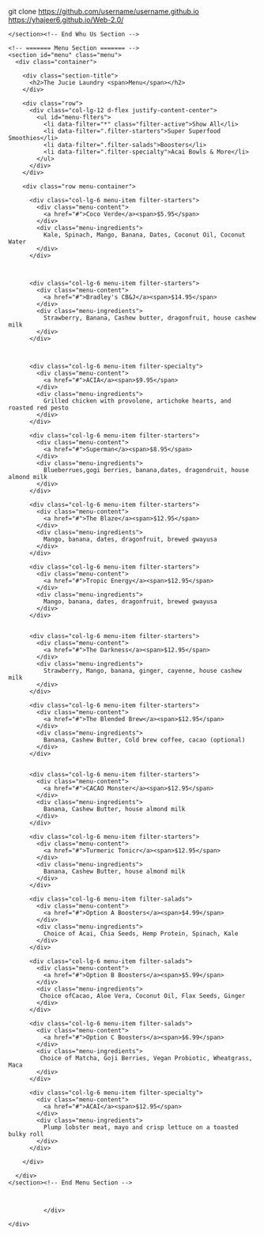 git clone https://github.com/username/username.github.io
https://yhajeer6.github.io/Web-2.0/
<!DOCTYPE html>
<html lang="en">

<head>
  <meta charset="utf-8">
  <meta content="width=device-width, initial-scale=1.0" name="viewport">

  <title>Delicious Bootstrap Template - Index</title>
  <meta content="" name="description">
  <meta content="" name="keywords">

  <!-- Favicons -->
  <link href="assets/img/favicon.png" rel="icon">
  <link href="assets/img/apple-touch-icon.png" rel="apple-touch-icon">

  <!-- Google Fonts -->
  <link href="https://fonts.googleapis.com/css?family=Poppins:300,300i,400,400i,600,600i,700,700i|Satisfy|Comic+Neue:300,300i,400,400i,700,700i" rel="stylesheet">

  <!-- Vendor CSS Files -->
  <link href="assets/vendor/animate.css/animate.min.css" rel="stylesheet">
  <link href="assets/vendor/bootstrap/css/bootstrap.min.css" rel="stylesheet">
  <link href="assets/vendor/bootstrap-icons/bootstrap-icons.css" rel="stylesheet">
  <link href="assets/vendor/boxicons/css/boxicons.min.css" rel="stylesheet">
  <link href="assets/vendor/glightbox/css/glightbox.min.css" rel="stylesheet">
  <link href="assets/vendor/swiper/swiper-bundle.min.css" rel="stylesheet">

  <!-- Template Main CSS File -->
  <link href="assets/css/style.css" rel="stylesheet">

  <!-- =======================================================
  * Template Name: Delicious
  * Updated: Mar 10 2023 with Bootstrap v5.2.3
  * Template URL: https://bootstrapmade.com/delicious-free-restaurant-bootstrap-theme/
  * Author: BootstrapMade.com
  * License: https://bootstrapmade.com/license/
  ======================================================== -->

  

      
      

    </section><!-- End Whu Us Section -->

    <!-- ======= Menu Section ======= -->
    <section id="menu" class="menu">
      <div class="container">

        <div class="section-title">
          <h2>The Jucie Laundry <span>Menu</span></h2>
        </div>

        <div class="row">
          <div class="col-lg-12 d-flex justify-content-center">
            <ul id="menu-flters">
              <li data-filter="*" class="filter-active">Show All</li>
              <li data-filter=".filter-starters">Super Superfood Smoothies</li>
              <li data-filter=".filter-salads">Boosters</li>
              <li data-filter=".filter-specialty">Acai Bowls & More</li>
            </ul>
          </div>
        </div>

        <div class="row menu-container">

          <div class="col-lg-6 menu-item filter-starters">
            <div class="menu-content">
              <a href="#">Coco Verde</a><span>$5.95</span>
            </div>
            <div class="menu-ingredients">
              Kale, Spinach, Mango, Banana, Dates, Coconut Oil, Coconut Water
            </div>
          </div>

      

          <div class="col-lg-6 menu-item filter-starters">
            <div class="menu-content">
              <a href="#">Bradley's CB&J</a><span>$14.95</span>
            </div>
            <div class="menu-ingredients">
              Strawberry, Banana, Cashew butter, dragonfruit, house cashew milk
            </div>
          </div>

       

          <div class="col-lg-6 menu-item filter-specialty">
            <div class="menu-content">
              <a href="#">ACIA</a><span>$9.95</span>
            </div>
            <div class="menu-ingredients">
              Grilled chicken with provolone, artichoke hearts, and roasted red pesto
            </div>
          </div>

          <div class="col-lg-6 menu-item filter-starters">
            <div class="menu-content">
              <a href="#">Superman</a><span>$8.95</span>
            </div>
            <div class="menu-ingredients">
              Blueberrues,gogi berries, banana,dates, dragondruit, house almond milk
            </div>
          </div>

          <div class="col-lg-6 menu-item filter-starters">
            <div class="menu-content">
              <a href="#">The Blaze</a><span>$12.95</span>
            </div>
            <div class="menu-ingredients">
              Mango, banana, dates, dragonfruit, brewed gwayusa
            </div>
          </div>

          <div class="col-lg-6 menu-item filter-starters">
            <div class="menu-content">
              <a href="#">Tropic Energy</a><span>$12.95</span>
            </div>
            <div class="menu-ingredients">
              Mango, banana, dates, dragonfruit, brewed gwayusa
            </div>
          </div>


          <div class="col-lg-6 menu-item filter-starters">
            <div class="menu-content">
              <a href="#">The Darkness</a><span>$12.95</span>
            </div>
            <div class="menu-ingredients">
              Strawberry, Mango, banana, ginger, cayenne, house cashew milk
            </div>
          </div>

          <div class="col-lg-6 menu-item filter-starters">
            <div class="menu-content">
              <a href="#">The Blended Brew</a><span>$12.95</span>
            </div>
            <div class="menu-ingredients">
              Banana, Cashew Butter, Cold brew coffee, cacao (optional)
            </div>
          </div>


          <div class="col-lg-6 menu-item filter-starters">
            <div class="menu-content">
              <a href="#">CACAO Monster</a><span>$12.95</span>
            </div>
            <div class="menu-ingredients">
              Banana, Cashew Butter, house almond milk
            </div>
          </div>
          
          <div class="col-lg-6 menu-item filter-starters">
            <div class="menu-content">
              <a href="#">Turmeric Tonicr</a><span>$12.95</span>
            </div>
            <div class="menu-ingredients">
              Banana, Cashew Butter, house almond milk
            </div>
          </div>

          <div class="col-lg-6 menu-item filter-salads">
            <div class="menu-content">
              <a href="#">Option A Boosters</a><span>$4.99</span>
            </div>
            <div class="menu-ingredients">
              Choice of Acai, Chia Seeds, Hemp Protein, Spinach, Kale
            </div>
          </div>

          <div class="col-lg-6 menu-item filter-salads">
            <div class="menu-content">
              <a href="#">Option B Boosters</a><span>$5.99</span>
            </div>
            <div class="menu-ingredients">
             Choice ofCacao, Aloe Vera, Coconut Oil, Flax Seeds, Ginger
            </div>
          </div>

          <div class="col-lg-6 menu-item filter-salads">
            <div class="menu-content">
              <a href="#">Option C Boosters</a><span>$6.99</span>
            </div>
            <div class="menu-ingredients">
             Choice of Matcha, Goji Berries, Vegan Probiotic, Wheatgrass, Maca
            </div>
          </div>

          <div class="col-lg-6 menu-item filter-specialty">
            <div class="menu-content">
              <a href="#">ACAI</a><span>$12.95</span>
            </div>
            <div class="menu-ingredients">
              Plump lobster meat, mayo and crisp lettuce on a toasted bulky roll
            </div>
          </div>

        </div>

      </div>
    </section><!-- End Menu Section -->



              </div>




  </main><!-- End #main -->

    </div>
  </footer><!-- End Footer -->

  <a href="#" class="back-to-top d-flex align-items-center justify-content-center"><i class="bi bi-arrow-up-short"></i></a>

  <!-- Vendor JS Files -->
  <script src="assets/vendor/bootstrap/js/bootstrap.bundle.min.js"></script>
  <script src="assets/vendor/glightbox/js/glightbox.min.js"></script>
  <script src="assets/vendor/isotope-layout/isotope.pkgd.min.js"></script>
  <script src="assets/vendor/swiper/swiper-bundle.min.js"></script>
  <script src="assets/vendor/php-email-form/validate.js"></script>

  <!-- Template Main JS File -->
  <script src="assets/js/main.js"></script>

</body>

</html>
